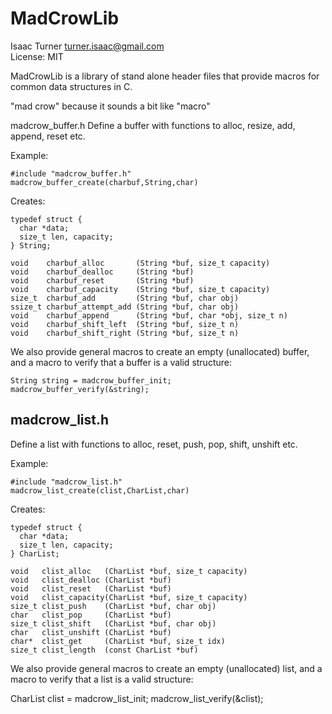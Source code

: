 MadCrowLib
==========
Isaac Turner <turner.isaac@gmail.com>  
License: MIT  

MadCrowLib is a library of stand alone header files that provide macros for common data structures in C.

"mad crow" because it sounds a bit like "macro"

madcrow_buffer.h
Define a buffer with functions to alloc, resize, add, append, reset etc.

Example:

    #include "madcrow_buffer.h"
    madcrow_buffer_create(charbuf,String,char)

Creates:

    typedef struct {
      char *data;
      size_t len, capacity;
    } String;

    void    charbuf_alloc       (String *buf, size_t capacity)
    void    charbuf_dealloc     (String *buf)
    void    charbuf_reset       (String *buf)
    void    charbuf_capacity    (String *buf, size_t capacity)
    size_t  charbuf_add         (String *buf, char obj)
    ssize_t charbuf_attempt_add (String *buf, char obj)
    void    charbuf_append      (String *buf, char *obj, size_t n)
    void    charbuf_shift_left  (String *buf, size_t n)
    void    charbuf_shift_right (String *buf, size_t n)

We also provide general macros to create an empty (unallocated) buffer, and a
macro to verify that a buffer is a valid structure:

    String string = madcrow_buffer_init;
    madcrow_buffer_verify(&string);


madcrow_list.h
--------------

Define a list with functions to alloc, reset, push, pop, shift, unshift etc.

Example:

    #include "madcrow_list.h"
    madcrow_list_create(clist,CharList,char)

Creates:

    typedef struct {
      char *data;
      size_t len, capacity;
    } CharList;

    void   clist_alloc   (CharList *buf, size_t capacity)
    void   clist_dealloc (CharList *buf)
    void   clist_reset   (CharList *buf)
    void   clist_capacity(CharList *buf, size_t capacity)
    size_t clist_push    (CharList *buf, char obj)
    char   clist_pop     (CharList *buf)
    size_t clist_shift   (CharList *buf, char obj)
    char   clist_unshift (CharList *buf)
    char*  clist_get     (CharList *buf, size_t idx)
    size_t clist_length  (const CharList *buf)

We also provide general macros to create an empty (unallocated) list, and a
macro to verify that a list is a valid structure:

   CharList clist = madcrow_list_init;
   madcrow_list_verify(&clist);

